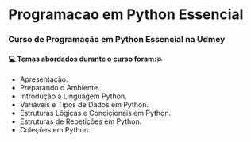 # Programacao em Python Essencial
### Curso de Programação em Python Essencial na Udmey
#### :computer: Temas abordados durante o curso foram::boom:
- Apresentação.
- Preparando o Ambiente.
- Introdução á Linguagem Python.
- Variáveis e Tipos de Dados em Python.
- Estruturas Lógicas e Condicionais em Python.
- Estruturas de Repetições em Python.
- Coleções em Python.
